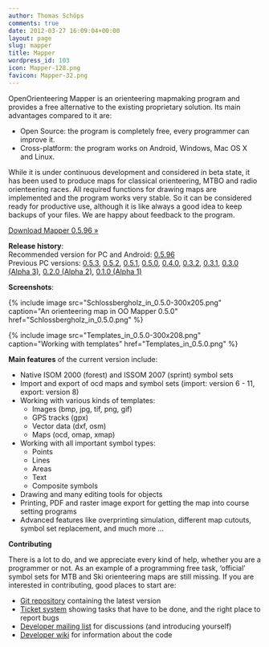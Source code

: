```yaml
---
author: Thomas Schöps
comments: true
date: 2012-03-27 16:09:04+00:00
layout: page
slug: mapper
title: Mapper
wordpress_id: 103
icon: Mapper-128.png
favicon: Mapper-32.png
---
```


OpenOrienteering Mapper is an orienteering mapmaking program and provides a free alternative to the existing proprietary solution. Its main advantages compared to it are:
	
  * Open Source: the program is completely free, every programmer can improve it.
  * Cross-platform: the program works on Android, Windows, Mac OS X and Linux.

While it is under continuous development and considered in beta state, it has been used to produce maps for classical orienteering, MTBO and radio orienteering races. All required functions for drawing maps are implemented and the program works very stable. So it can be considered ready for productive use, although it is like always a good idea to keep backups of your files. We are happy about feedback to the program.


<a class="btn btn-primary btn-lg" href="/news/2014/mapper-0-6-0-beta-release" role="button">Download Mapper 0.5.96 &raquo;</a>

**Release history**:<br/>
Recommended version for PC and Android: [0.5.96](/news/2014/mapper-0-6-0-beta-release)<br/>
Previous PC versions:
[0.5.3](/news/2013/mapper-0-5-3-release-candidate-available),
[0.5.2](/news/2013/ocd-import-up-to-version-11-openorienteering-mapper-release-0-5-2),
[0.5.1](/news/2013/openorienteering-mapper-polished-released-0-5-1),
[0.5.0](/news/2013/the-next-step-openorienteering-mapper-0-5-0),
[0.4.0](/news/2012/openorienteering-mapper-0-4-provides-a-wealth-of-new-features),
[0.3.2](/news/2012/new-openorienteering-mapper-release-for-mac-os-x),
[0.3.1](/news/2012/openorienteering-mapper-alpha-release-0-3-1),
[0.3.0 (Alpha 3)](/news/2012/third-alpha-version-of-openorienteering-mapper),
[0.2.0 (Alpha 2)](/news/2012/second-alpha-version-of-openorienteering-mapper),
[0.1.0 (Alpha 1)](/news/2012/first-alpha-release-of-openorienteering-mapper)


**Screenshots**:

{% include image src="Schlossbergholz_in_0.5.0-300x205.png" caption="An orienteering map in OO Mapper 0.5.0" href="Schlossbergholz_in_0.5.0.png" %}

{% include image src="Templates_in_0.5.0-300x208.png" caption="Working with templates" href="Templates_in_0.5.0.png" %}


**Main features** of the current version include:
	
  * Native ISOM 2000 (forest) and ISSOM 2007 (sprint) symbol sets
  * Import and export of ocd maps and symbol sets (import: version 6 - 11, export: version 8)
  * Working with various kinds of templates:
    * Images (bmp, jpg, tif, png, gif)
    * GPS tracks (gpx)
    * Vector data (dxf, osm)
    * Maps (ocd, omap, xmap)
  * Working with all important symbol types:
    * Points
    * Lines
    * Areas
    * Text
    * Composite symbols
  * Drawing and many editing tools for objects
  * Printing, PDF and raster image export for getting the map into course setting programs
  * Advanced features like overprinting simulation, different map cutouts, symbol set replacement, and much more ...


**Contributing**

There is a lot to do, and we appreciate every kind of help, whether you are a programmer or not. As an example of a programming free task, ‘official’ symbol sets for MTB and Ski orienteering maps are still missing. If you are interested in contributing, good places to start are:
	
  * [Git repository](https://sourceforge.net/p/oorienteering/code/) containing the latest version
  * [Ticket system](https://sourceforge.net/p/oorienteering/tickets/) showing tasks that have to be done, and the right place to report bugs
  * [Developer mailing list](https://lists.sourceforge.net/lists/listinfo/oorienteering-devel) for discussions (and introducing yourself)
  * [Developer wiki](https://sourceforge.net/apps/mediawiki/oorienteering/index.php?title=Main_Page) for information about the code


